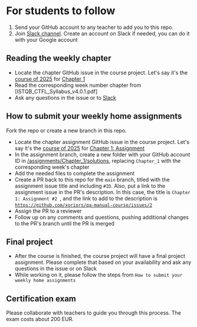 # For students to follow

1. Send your GitHub account to any teacher to add you to this repo.
2. Join [Slack channel](https://xorio.slack.com/archives/C085WSHDPLK). Create an account on Slack if needed, you can do it with your Google account

## Reading the weekly chapter

- Locate the chapter GitHub issue in the course project. Let's say it's the [course of 2025](https://github.com/orgs/xoriors/projects/2) for [Chapter 1](https://github.com/xoriors/qa-manual-course/issues/1)
- Read the corresponding week number chapter from [ISTQB_CTFL_Syllabus_v4.0.1.pdf]
- Ask any questions in the issue or to [Slack](https://xorio.slack.com/archives/C085WSHDPLK)

## How to submit your weekly home assignments

Fork the repo or create a new branch in this repo.

- Locate the chapter assignment GitHub issue in the course project. Let's say it's the [course of 2025](https://github.com/orgs/xoriors/projects/2) for [Chapter 1: Assignment](https://github.com/xoriors/qa-manual-course/issues/2)
- In the assignment branch, create a new folder with your GitHub account ID in [/assignments/Chapter_1/solutions](../assignments/Chapter_1/solutions), replacing `Chapter_1` with the corresponding week's chapter
- Add the needed files to complete the assignment
- Create a PR back to this repo for the `main` branch, titled with the assignment issue title and including `#ID`. Also, put a link to the assignment issue in the PR's description.
  In this case, the title is `Chapter 1: Assignment #2 `, and the link to add to the description is [`https://github.com/xoriors/qa-manual-course/issues/2`](https://github.com/xoriors/qa-manual-course/issues/2)
- Assign the PR to a reviewer
- Follow up on any comments and questions, pushing additional changes to the PR's branch until the PR is merged

## Final project

- After the course is finished, the course project will have a final project assignment. Please complete that based on your availability and ask any questions in the issue or on Slack
- While working on it, please follow the steps from `How to submit your weekly home assignments`

## Certification exam

Please collaborate with teachers to guide you through this process. The exam costs about 200 EUR.
